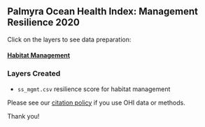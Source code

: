 ## Palmyra Ocean Health Index: Management Resilience 2020

Click on the layers to see data preparation:  

#### [Habitat Management](https://raw.githack.com/OHI-4site/pal-prep/gh-pages/prep/resilience/social/mgmt/v2020/ss_management.html)    

### Layers Created

- `ss_mgmt.csv`  resilience score for habitat management   


Please see our [citation policy](http://ohi-science.org/citation-policy/) if you use OHI data or methods.

Thank you!